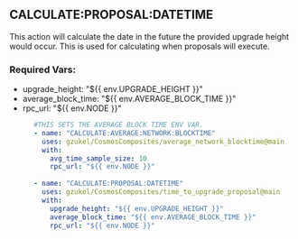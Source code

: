 ## CALCULATE:PROPOSAL:DATETIME

This action will calculate the date in the future the provided upgrade height would occur. This is used for calculating when proposals will execute.

### Required Vars:
 - upgrade_height: "${{ env.UPGRADE_HEIGHT }}"
 - average_block_time: "${{ env.AVERAGE_BLOCK_TIME }}"
 - rpc_url: "${{ env.NODE }}"

```yaml
      #THIS SETS THE AVERAGE BLOCK TIME ENV VAR.
      - name: "CALCULATE:AVERAGE:NETWORK:BLOCKTIME"
        uses: gzukel/CosmosComposites/average_network_blocktime@main
        with:
          avg_time_sample_size: 10
          rpc_url: "${{ env.NODE }}"
          
      - name: "CALCULATE:PROPOSAL:DATETIME"
        uses: gzukel/CosmosComposites/time_to_upgrade_proposal@main
        with:
          upgrade_height: "${{ env.UPGRADE_HEIGHT }}"
          average_block_time: "${{ env.AVERAGE_BLOCK_TIME }}"
          rpc_url: "${{ env.NODE }}"
```
